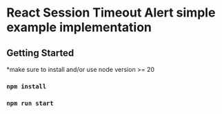 # React Session Timeout Alert simple example implementation

## Getting Started

\*make sure to install and/or use node version >= 20

### `npm install`

### `npm run start`

